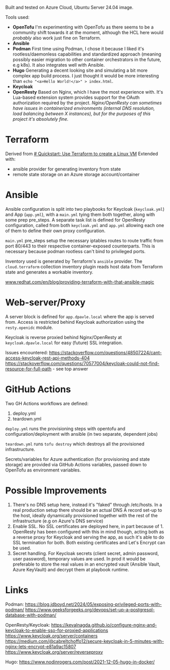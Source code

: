 
Built and tested on Azure Cloud, Ubuntu Server 24.04 image.

Tools used:
- **OpenTofu**
	I'm experimenting with OpenTofu as there seems to be a community shift towards it at the moment, although the HCL here would *probably* also work just fine on Terraform.
- **Ansible**
- **Podman**
	First time using Podman, I chose it because I liked it's rootless/daemonless capabilities and standardized approach (meaning possibly easier migration to other container orchestrators in the future, e.g k8s). It also integrates well with Ansible.
- **Hugo**
	Generating a decent looking site and simulating a bit more complex app build process. I just thought it would be more interesting than `echo "<a>Hello World!</a>" > index.html`.
- **Keycloak**
- **OpenResty**
	Based on Nginx, which I have the most experience with. It's Lua-based extension system provides support for the OAuth authorization required by the project.
	 *Nginx/OpenResty can sometimes have issues in containerized environments (internal DNS resolution, load balancing between X instances), but for the purposes of this project it's absolutely fine.*  

# Terraform

Derived from [# Quickstart: Use Terraform to create a Linux VM](https://learn.microsoft.com/en-us/azure/virtual-machines/linux/quick-create-terraform?tabs=azure-cli) 
Extended with:
- ansible provider for generating inventory from state
- remote state storage on an Azure storage account/container
# Ansible 

Ansible configuration is split into two playbooks for Keycloak (`keycloak.yml`) and App (`app.yml`), with a `main.yml` tying them both together, along with some prep pre_steps. A separate task list is defined for OpenResty configuration, called from both `keycloak.yml` and `app.yml` allowing each one of them to define their own proxy configuration.

`main.yml` pre_steps setup the necessary iptables routes to route traffic from port 80/443 to their respective container-exposed counterparts. This is necessary because podman rootless can't bind to privileged ports.

Inventory used is generated by Terraform's `ansible` provider. The `cloud.terraform` collection inventory plugin reads host data from Terraform state and generates a workable inventory.

www.redhat.com/en/blog/providing-terraform-with-that-ansible-magic

# Web-server/Proxy

A server block is defined for `app.dpavle.local` where the app is served from. Access is restricted behind Keycloak authorization using the `resty.openidc` module.

Keycloak is reverse proxied behind Nginx/OpenResty at `keycloak.dpavle.local` for easy (future) SSL integration. 

Issues encountered:
https://stackoverflow.com/questions/48507224/cant-access-keycloak-rest-api-methods-404
https://stackoverflow.com/questions/70577004/keycloak-could-not-find-resource-for-full-path - see top answer

# GitHub Actions

Two GH Actions workflows are defined:
1. deploy.yml
2. teardown.yml

`deploy.yml` runs the provisioning steps with opentofu and configuration/deployment with ansible (in two separate, dependent jobs)

`teardown.yml` runs `tofu destroy` which destroys all the provisioned infrastructure. 

Secrets/variables for Azure authentication (for provisioning and state storage) are provided via GitHub Actions variables, passed down to OpenTofu as environment variables.

# Possible Improvements

1. There's no DNS setup here, instead it's "faked" through /etc/hosts. In a real production setup there should be an actual DNS A record set-up to the host, ideally dynamically provisioned together with the rest of the infrastructure (e.g on Azure's DNS service)
2. Enable SSL. No SSL certificates are deployed here, in part because of 1. OpenResty has been configured with this in mind though, acting both as a reverse proxy for Keycloak and serving the app, as such it's able to do SSL termination for both. Both existing certificates and Let's Encrypt can be used.
3. Secret handling. For Keycloak secrets (client secret, admin password, user password), temporary values are used. In prod it would be preferable to store the real values in an encrypted vault (Ansible Vault, Azure KeyVault) and decrypt them at playbook runtime.

# Links

Podman:
https://blog.jdboyd.net/2024/05/exposing-privileged-ports-with-podman/
https://www.geeksforgeeks.org/devops/set-up-a-postgresql-database-with-podman/

OpenResty/Keycloak:
https://kevalnagda.github.io/configure-nginx-and-keycloak-to-enable-sso-for-proxied-applications
https://www.keycloak.org/server/containers
https://medium.com/@cabreltchoffo12/secure-keycloak-in-5-minutes-with-nginx-lets-encrypt-e81a9ac15807
https://www.keycloak.org/server/reverseproxy

Hugo:
https://www.nodinrogers.com/post/2021-12-05-hugo-in-docker/
